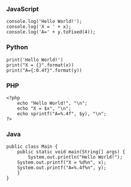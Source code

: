 ### JavaScript

```
console.log('Hello World!');
console.log('X = ' + x);
console.log('A=' + y.toFixed(4));
```

### Python

```
print('Hello World!')
print("X = {}".format(x))
print("A={:0.4f}".format(y))
```

### PHP

```
<?php
    echo "Hello World!", "\n";
    echo "X = $x", "\n";
    echo sprintf("A=%.4f", $y), "\n";
?>
```

### Java

```
public class Main {
    public static void main(String[] args) {
        System.out.println("Hello World!");
	System.out.printf("X = %d%n", x);
	System.out.printf("A=%.4f%n", y); 
    }	
}
```
